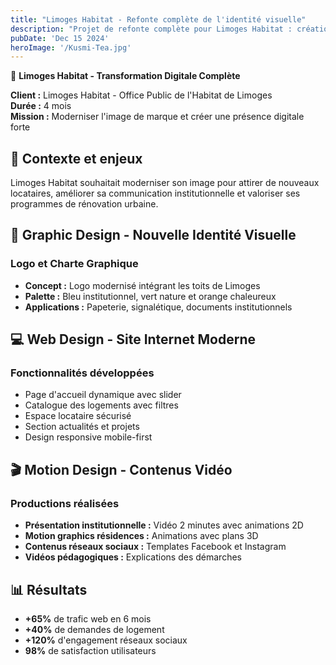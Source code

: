 ```yaml
---
title: "Limoges Habitat - Refonte complète de l'identité visuelle"
description: "Projet de refonte complète pour Limoges Habitat : création d'une identité visuelle moderne, développement web responsive et production de contenus motion design pour valoriser l'habitat social en Haute-Vienne."
pubDate: 'Dec 15 2024'
heroImage: '/Kusmi-Tea.jpg'
---
```


🏢 **Limoges Habitat - Transformation Digitale Complète**

**Client :** Limoges Habitat - Office Public de l'Habitat de Limoges  
**Durée :** 4 mois  
**Mission :** Moderniser l'image de marque et créer une présence digitale forte

## 🎯 Contexte et enjeux

Limoges Habitat souhaitait moderniser son image pour attirer de nouveaux locataires, améliorer sa communication institutionnelle et valoriser ses programmes de rénovation urbaine.

## 🎨 Graphic Design - Nouvelle Identité Visuelle

### Logo et Charte Graphique
- **Concept :** Logo modernisé intégrant les toits de Limoges
- **Palette :** Bleu institutionnel, vert nature et orange chaleureux
- **Applications :** Papeterie, signalétique, documents institutionnels

## 💻 Web Design - Site Internet Moderne

### Fonctionnalités développées
- Page d'accueil dynamique avec slider
- Catalogue des logements avec filtres
- Espace locataire sécurisé
- Section actualités et projets
- Design responsive mobile-first

## 🎬 Motion Design - Contenus Vidéo

### Productions réalisées
- **Présentation institutionnelle :** Vidéo 2 minutes avec animations 2D
- **Motion graphics résidences :** Animations avec plans 3D
- **Contenus réseaux sociaux :** Templates Facebook et Instagram
- **Vidéos pédagogiques :** Explications des démarches

## 📊 Résultats

- **+65%** de trafic web en 6 mois
- **+40%** de demandes de logement
- **+120%** d'engagement réseaux sociaux
- **98%** de satisfaction utilisateurs